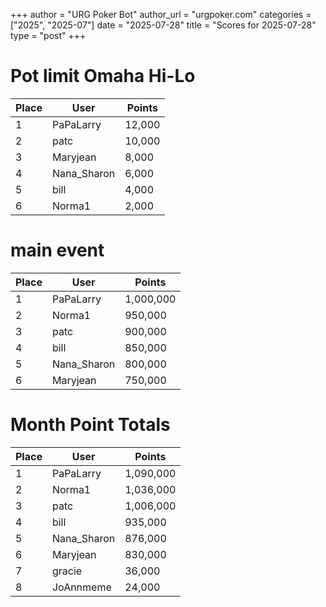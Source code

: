 +++
author = "URG Poker Bot"
author_url = "urgpoker.com"
categories = ["2025", "2025-07"]
date = "2025-07-28"
title = "Scores for 2025-07-28"
type = "post"
+++
# Pot limit Omaha Hi-Lo

| Place | User | Points |
|-------|------|--------|
| 1 | PaPaLarry | 12,000 |
| 2 | patc | 10,000 |
| 3 | Maryjean | 8,000 |
| 4 | Nana_Sharon | 6,000 |
| 5 | bill | 4,000 |
| 6 | Norma1 | 2,000 |

# main event

| Place | User | Points |
|-------|------|--------|
| 1 | PaPaLarry | 1,000,000 |
| 2 | Norma1 | 950,000 |
| 3 | patc | 900,000 |
| 4 | bill | 850,000 |
| 5 | Nana_Sharon | 800,000 |
| 6 | Maryjean | 750,000 |

# Month Point Totals

| Place | User | Points |
|-------|------|--------|
| 1 | PaPaLarry | 1,090,000 |
| 2 | Norma1 | 1,036,000 |
| 3 | patc | 1,006,000 |
| 4 | bill | 935,000 |
| 5 | Nana_Sharon | 876,000 |
| 6 | Maryjean | 830,000 |
| 7 | gracie | 36,000 |
| 8 | JoAnnmeme | 24,000 |

